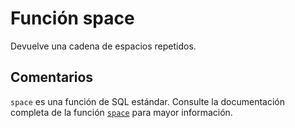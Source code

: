 ﻿---
SidebarGroup: "Funciones matemáticas"
Autogenerated: true
---

# Función  space

Devuelve una cadena de espacios repetidos.

## Comentarios 

`space` es una función de SQL estándar. Consulte la documentación completa de la función [`space`](https://learn.microsoft.com/es-es/sql/t-sql/functions/space-transact-sql) para mayor información.
